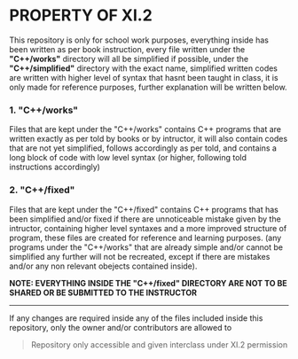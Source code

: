 <h1>PROPERTY OF XI.2</h1>

This repository is only for school work purposes, everything inside has been written as per book instruction, every file written under the <b>"C++/works"</b> directory will all be simplified if possible, under the <b>"C++/simplified"</b> directory with the exact name, simplified written codes are written with higher level of syntax that hasnt been taught in class, it is only made for reference purposes, further explanation will be written below.

<h3>1. "C++/works"</h3>
Files that are kept under the "C++/works" contains C++ programs that are written exactly as per told by books or by intructor, it will also contain codes that are not yet simplified, follows accordingly as per told, and contains a long block of code with low level syntax (or higher, following told instructions accordingly)

<h3>2. "C++/fixed"</h3>
Files that are kept under the "C++/fixed" contains C++ programs that has been simplified and/or fixed if there are unnoticeable mistake given by the intructor, containing higher level syntaxes and a more improved structure of program, these files are created for reference and learning purposes. (any programs under the "C++/works" that are already simple and/or cannot be simplified any further will not be recreated, except if there are mistakes and/or any non relevant obejects contained inside).

<b>NOTE: EVERYTHING INSIDE THE "C++/fixed" DIRECTORY ARE NOT TO BE SHARED OR BE SUBMITTED TO THE INSTRUCTOR</b>

---

If any changes are required inside any of the files included inside this repository, only the owner and/or contributors are allowed to

> Repository only accessible and given interclass under XI.2 permission

